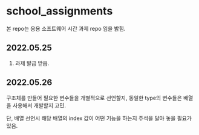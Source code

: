 # school_assignments
본 repo는 응용 소프트웨어 시간 과제 repo 임을 밝힘.

## 2022.05.25
1. 과제 발급 받음.

## 2022.05.26
구조체를 만들어 필요한 변수들을 개별적으로 선언할지,
동일한 type의 변수들은 배열을 사용해서 개발할지 고민.

단, 배열 선언시 해당 배열의 index 값이 어떤 기능을 하는지 주석을
달아 놓을 필요가 있음.

